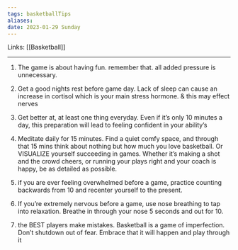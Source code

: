 ```yaml
---
tags: basketballTips
aliases: 
date: 2023-01-29 Sunday
---
```

Links: [[Basketball]]
- - -


1. The game is about having fun. remember that. all added pressure is unnecessary.
 
2. Get a good nights rest before game day. Lack of sleep can cause an increase in cortisol which is your main stress hormone. & this may effect nerves

3. Get better at, at least one thing everyday. Even if it’s only 10 minutes a day, this preparation will lead to feeling confident in your ability’s

4. Meditate daily for 15 minutes. Find a quiet comfy space, and through that 15 mins think about nothing but how much you love basketball. Or VISUALIZE yourself succeeding in games. Whether it’s making a shot and the crowd cheers, or running your plays right and your coach is happy, be as detailed as possible.

5. if you are ever feeling overwhelmed before a game, practice counting backwards from 10 and recenter yourself to the present.

6. If you’re extremely nervous before a game, use nose breathing to tap into relaxation. Breathe in through your nose 5 seconds and out for 10.

7. the BEST players make mistakes. Basketball is a game of imperfection. Don’t shutdown out of fear. Embrace that it will happen and play through it
